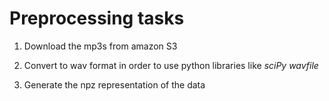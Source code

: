 # Preprocessing tasks

1. Download the mp3s from amazon S3

2. Convert to wav format in order to use python libraries like _sciPy wavfile_

3. Generate the npz representation of the data

